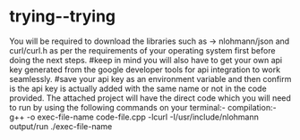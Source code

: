 # trying--trying
You will be required to download the libraries such as -> nlohmann/json and curl/curl.h as per the requirements of your operating system first before doing the next steps.
#keep in mind you will also have to get your own api key generated from the google developer tools for api integration to work seamlessly.
#save your api key as an environment variable and then confirm is the api key is actually added with the same name or not in the code provided.
The attached project will have the direct code which you will need to run by using the following commands on your terminal:-
compilation:-
g++ -o exec-file-name code-file.cpp -lcurl -I/usr/include/nlohmann
output/run
./exec-file-name
